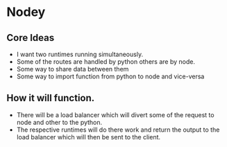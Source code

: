 # Nodey
## Core Ideas
- I want two runtimes running simultaneously.
- Some of the routes are handled by python others are by node.
- Some way to share data between them
- Some way to import function from python to node and vice-versa

## How it will function.
- There will be a load balancer which will divert some of the request to node and other to the python.
- The respective runtimes will do there work and return the output to the load balancer which will then be sent to the client.